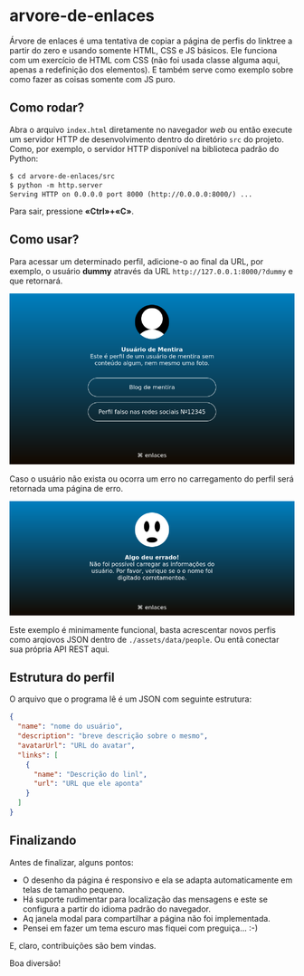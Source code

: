 arvore-de-enlaces
=================

Árvore de enlaces é uma tentativa de copiar a página de perfis do
linktree a partir do zero e usando somente HTML, CSS e JS básicos. Ele
funciona com um exercício de HTML com CSS (não foi usada classe alguma
aqui, apenas a redefinição dos elementos). E também serve como exemplo
sobre como fazer as coisas somente com JS puro.

Como rodar?
-----------

Abra o arquivo `index.html` diretamente no navegador _web_ ou então
execute um servidor HTTP de desenvolvimento dentro do diretório `src`
do projeto. Como, por exemplo, o servidor HTTP disponível na biblioteca
padrão do Python:

```
$ cd arvore-de-enlaces/src
$ python -m http.server
Serving HTTP on 0.0.0.0 port 8000 (http://0.0.0.0:8000/) ...
```

Para sair, pressione **«Ctrl»+«C»**.

Como usar?
----------

Para acessar um determinado perfil, adicione-o ao final da URL, por
exemplo, o usuário **dummy** através da URL `http://127.0.0.1:8000/?dummy`
e que retornará.

![](images/dummy_profile.png)

Caso o usuário não exista ou ocorra um erro no carregamento do
perfil será retornada uma página de erro.

![](images/error.png)

Este exemplo é minimamente funcional, basta acrescentar novos perfis
como arqiovos JSON dentro de `./assets/data/people`. Ou entã conectar
sua própria API REST aqui.

Estrutura do perfil
-------------------

O arquivo que o programa lê é um JSON com seguinte estrutura:

``` json
{
  "name": "nome do usuário",
  "description": "breve descrição sobre o mesmo",
  "avatarUrl": "URL do avatar",
  "links": [
    {
      "name": "Descrição do linl",
      "url": "URL que ele aponta"
    }
  ]
}
```

Finalizando
-----------
Antes de finalizar, alguns pontos:

- O desenho da página é responsivo e ela se adapta automaticamente em
  telas de tamanho pequeno.
- Há suporte rudimentar para localização das mensagens e este se
  configura a partir do idioma padrão do navegador.
- Aq janela modal para compartilhar a página não foi implementada.
- Pensei em fazer um tema escuro mas fiquei com preguiça... :-)

E, claro, contribuições são bem vindas.

Boa diversão!